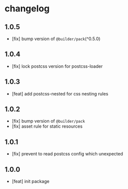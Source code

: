 # changelog

## 1.0.5

- [fix] bump version of `@builder/pack`(^0.5.0)

## 1.0.4

- [fix] lock postcss version for postcss-loader

## 1.0.3

- [feat] add postcss-nested for css nesting rules

## 1.0.2

- [fix] bump version of `@builder/pack`
- [fix] asset rule for static resources

## 1.0.1

- [fix] prevent to read postcss config which unexpected

## 1.0.0

- [feat] init package
